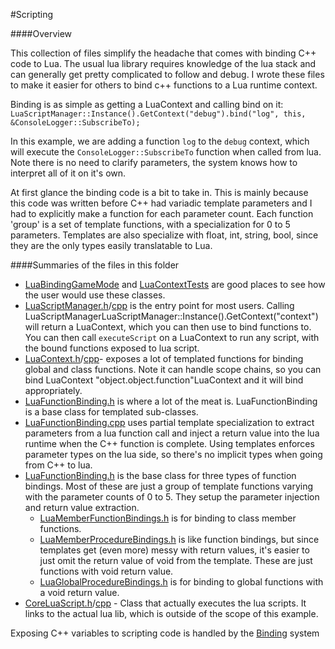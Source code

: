 #Scripting

####Overview 


This collection of files simplify the headache that comes with binding C++ code to Lua.  The usual lua library requires knowledge of the lua stack and can generally get pretty complicated to follow and debug.  I wrote these files to make it easier for others to bind c++ functions to a Lua runtime context.

Binding is as simple as getting a LuaContext and calling bind on it:
`LuaScriptManager::Instance().GetContext("debug").bind("log", this, &ConsoleLogger::SubscribeTo);`

In this example, we are adding a function `log` to the `debug` context, which will execute the `ConsoleLogger::SubscribeTo` function when called from lua.  Note there is no need to clarify parameters, the system knows how to interpret all of it on it's own.

At first glance the binding code is a bit to take in.  This is mainly because this code was written before C++ had variadic template parameters and I had to explicitly make a function for each parameter count.  Each function 'group' is a set of template functions, with a specialization for 0 to 5 parameters.  Templates are also specialize with float, int, string, bool, since they are the only types easily translatable to Lua.

####Summaries of the files in this folder 

* [LuaBindingGameMode](LuaBindingGameMode.cpp) and [LuaContextTests](LuaContextTests.cpp) are good places to see how the user would use these classes.
* [LuaScriptManager.h](LuaScriptManager.h)/[cpp](LuaScriptManager.cpp) is the entry point for most users.  Calling LuaScriptManagerLuaScriptManager::Instance().GetContext("context") will return a LuaContext, which you can then use to bind functions to.  You can then call `executeScript` on a LuaContext to run any script, with the bound functions exposed to lua script.
* [LuaContext.h](LuaContext.h)/[cpp](LuaContext.cpp)- exposes a lot of templated functions for binding global and class functions.  Note it can handle scope chains, so you can bind LuaContext "object.object.function"LuaContext  and it will bind appropriately.
* [LuaFunctionBinding.h](LuaFunctionBinding.h) is where a lot of the meat is.  LuaFunctionBinding is a base class for templated sub-classes.
* [LuaFunctionBinding.cpp](LuaFunctionBinding.cpp) uses partial template specialization to extract parameters from a lua function call and inject a return value into the lua runtime when the C++ function is complete.  Using templates enforces parameter types on the lua side, so there's no implicit types when going from C++ to lua.
* [LuaFunctionBinding.h](LuaFunctionBinding.h) is the base class for three types of function bindings.  Most of these are just a group of template functions varying with the parameter counts of 0 to 5.  They setup the parameter injection and return value extraction.
  * [LuaMemberFunctionBindings.h](LuaMemberFunctionBindings.h) is for binding to class member functions.
  * [LuaMemberProcedureBindings.h](LuaMemberProcedureBindings.h) is like function bindings, but since templates get (even more) messy with return values, it's easier to just omit the return value of void from the template.  These are just functions with void return value.
  * [LuaGlobalProcedureBindings.h](LuaGlobalProcedureBindings.h) is for binding to global functions with a void return value.
* [CoreLuaScript.h](CoreLuaScript.h)/[cpp](CoreLuaScript.cpp) - Class that actually executes the lua scripts.  It links to the actual lua lib, which is outside of the scope of this example.

Exposing C++ variables to scripting code is handled by the [Binding](/Binding) system